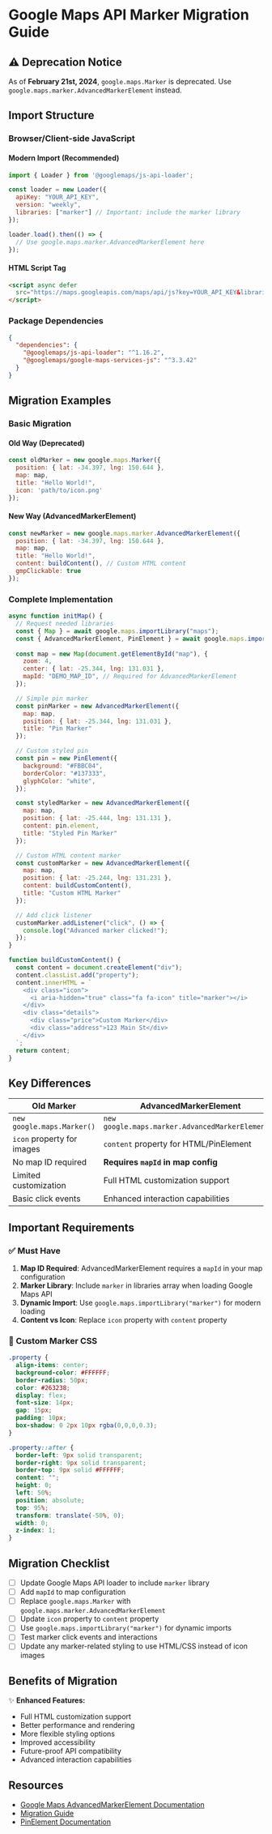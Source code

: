 # Google Maps API Marker Migration Guide

## ⚠️ Deprecation Notice
As of **February 21st, 2024**, `google.maps.Marker` is deprecated. Use `google.maps.marker.AdvancedMarkerElement` instead.

## Import Structure

### Browser/Client-side JavaScript

#### Modern Import (Recommended)
```javascript
import { Loader } from '@googlemaps/js-api-loader';

const loader = new Loader({
  apiKey: "YOUR_API_KEY",
  version: "weekly",
  libraries: ["marker"] // Important: include the marker library
});

loader.load().then(() => {
  // Use google.maps.marker.AdvancedMarkerElement here
});
```

#### HTML Script Tag
```html
<script async defer
  src="https://maps.googleapis.com/maps/api/js?key=YOUR_API_KEY&libraries=marker&callback=initMap">
</script>
```

### Package Dependencies
```json
{
  "dependencies": {
    "@googlemaps/js-api-loader": "^1.16.2",
    "@googlemaps/google-maps-services-js": "^3.3.42"
  }
}
```

## Migration Examples

### Basic Migration

#### Old Way (Deprecated)
```javascript
const oldMarker = new google.maps.Marker({
  position: { lat: -34.397, lng: 150.644 },
  map: map,
  title: "Hello World!",
  icon: 'path/to/icon.png'
});
```

#### New Way (AdvancedMarkerElement)
```javascript
const newMarker = new google.maps.marker.AdvancedMarkerElement({
  position: { lat: -34.397, lng: 150.644 },
  map: map,
  title: "Hello World!",
  content: buildContent(), // Custom HTML content
  gmpClickable: true
});
```

### Complete Implementation

```javascript
async function initMap() {
  // Request needed libraries
  const { Map } = await google.maps.importLibrary("maps");
  const { AdvancedMarkerElement, PinElement } = await google.maps.importLibrary("marker");
  
  const map = new Map(document.getElementById("map"), {
    zoom: 4,
    center: { lat: -25.344, lng: 131.031 },
    mapId: "DEMO_MAP_ID", // Required for AdvancedMarkerElement
  });

  // Simple pin marker
  const pinMarker = new AdvancedMarkerElement({
    map: map,
    position: { lat: -25.344, lng: 131.031 },
    title: "Pin Marker"
  });

  // Custom styled pin
  const pin = new PinElement({
    background: "#FBBC04",
    borderColor: "#137333",
    glyphColor: "white",
  });

  const styledMarker = new AdvancedMarkerElement({
    map: map,
    position: { lat: -25.444, lng: 131.131 },
    content: pin.element,
    title: "Styled Pin Marker"
  });

  // Custom HTML content marker
  const customMarker = new AdvancedMarkerElement({
    map: map,
    position: { lat: -25.244, lng: 131.231 },
    content: buildCustomContent(),
    title: "Custom HTML Marker"
  });

  // Add click listener
  customMarker.addListener("click", () => {
    console.log("Advanced marker clicked!");
  });
}

function buildCustomContent() {
  const content = document.createElement("div");
  content.classList.add("property");
  content.innerHTML = `
    <div class="icon">
      <i aria-hidden="true" class="fa fa-icon" title="marker"></i>
    </div>
    <div class="details">
      <div class="price">Custom Marker</div>
      <div class="address">123 Main St</div>
    </div>
  `;
  return content;
}
```

## Key Differences

| Old Marker | AdvancedMarkerElement |
|------------|----------------------|
| `new google.maps.Marker()` | `new google.maps.marker.AdvancedMarkerElement()` |
| `icon` property for images | `content` property for HTML/PinElement |
| No map ID required | **Requires `mapId` in map config** |
| Limited customization | Full HTML customization support |
| Basic click events | Enhanced interaction capabilities |

## Important Requirements

### ✅ Must Have
1. **Map ID Required**: AdvancedMarkerElement requires a `mapId` in your map configuration
2. **Marker Library**: Include `marker` in libraries array when loading Google Maps API
3. **Dynamic Import**: Use `google.maps.importLibrary("marker")` for modern loading
4. **Content vs Icon**: Replace `icon` property with `content` property

### 🎨 Custom Marker CSS
```css
.property {
  align-items: center;
  background-color: #FFFFFF;
  border-radius: 50px;
  color: #263238;
  display: flex;
  font-size: 14px;
  gap: 15px;
  padding: 10px;
  box-shadow: 0 2px 10px rgba(0,0,0,0.3);
}

.property::after {
  border-left: 9px solid transparent;
  border-right: 9px solid transparent;
  border-top: 9px solid #FFFFFF;
  content: "";
  height: 0;
  left: 50%;
  position: absolute;
  top: 95%;
  transform: translate(-50%, 0);
  width: 0;
  z-index: 1;
}
```

## Migration Checklist

- [ ] Update Google Maps API loader to include `marker` library
- [ ] Add `mapId` to map configuration
- [ ] Replace `google.maps.Marker` with `google.maps.marker.AdvancedMarkerElement`
- [ ] Update `icon` property to `content` property
- [ ] Use `google.maps.importLibrary("marker")` for dynamic imports
- [ ] Test marker click events and interactions
- [ ] Update any marker-related styling to use HTML/CSS instead of icon images

## Benefits of Migration

✨ **Enhanced Features:**
- Full HTML customization support
- Better performance and rendering
- More flexible styling options
- Improved accessibility
- Future-proof API compatibility
- Advanced interaction capabilities

## Resources

- [Google Maps AdvancedMarkerElement Documentation](https://developers.google.com/maps/documentation/javascript/advanced-markers)
- [Migration Guide](https://developers.google.com/maps/documentation/javascript/advanced-markers/migration)
- [PinElement Documentation](https://developers.google.com/maps/documentation/javascript/reference/advanced-markers#PinElement)